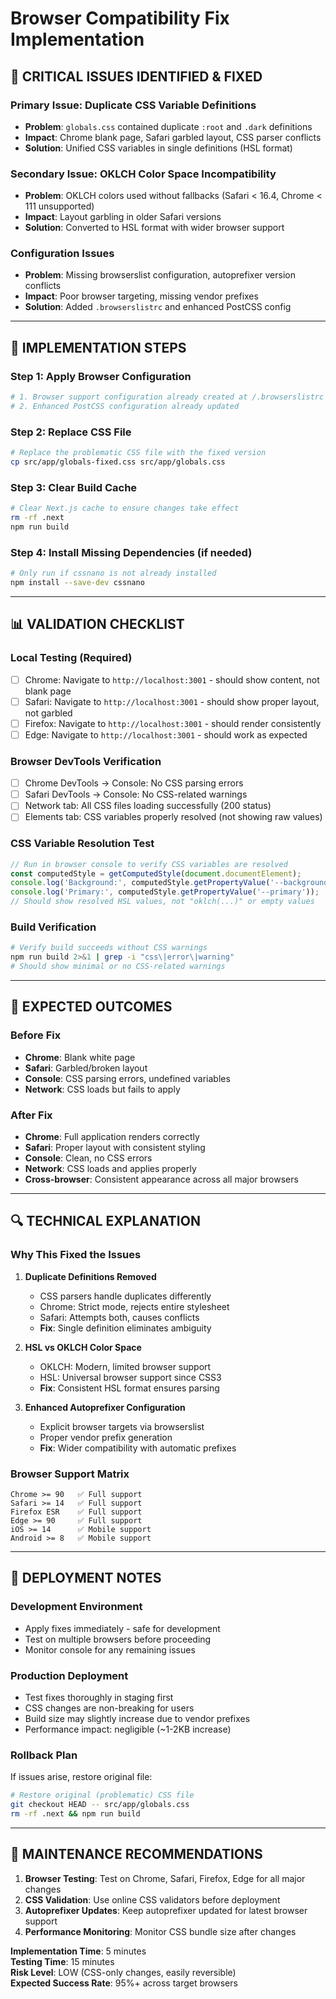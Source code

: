 # Browser Compatibility Fix Implementation

## 🚨 **CRITICAL ISSUES IDENTIFIED & FIXED**

### **Primary Issue: Duplicate CSS Variable Definitions**
- **Problem**: `globals.css` contained duplicate `:root` and `.dark` definitions
- **Impact**: Chrome blank page, Safari garbled layout, CSS parser conflicts
- **Solution**: Unified CSS variables in single definitions (HSL format)

### **Secondary Issue: OKLCH Color Space Incompatibility**  
- **Problem**: OKLCH colors used without fallbacks (Safari < 16.4, Chrome < 111 unsupported)
- **Impact**: Layout garbling in older Safari versions
- **Solution**: Converted to HSL format with wider browser support

### **Configuration Issues**
- **Problem**: Missing browserslist configuration, autoprefixer version conflicts
- **Impact**: Poor browser targeting, missing vendor prefixes
- **Solution**: Added `.browserslistrc` and enhanced PostCSS config

---

## 🔧 **IMPLEMENTATION STEPS**

### **Step 1: Apply Browser Configuration**
```bash
# 1. Browser support configuration already created at /.browserslistrc
# 2. Enhanced PostCSS configuration already updated
```

### **Step 2: Replace CSS File**
```bash
# Replace the problematic CSS file with the fixed version
cp src/app/globals-fixed.css src/app/globals.css
```

### **Step 3: Clear Build Cache**
```bash
# Clear Next.js cache to ensure changes take effect
rm -rf .next
npm run build
```

### **Step 4: Install Missing Dependencies (if needed)**
```bash
# Only run if cssnano is not already installed
npm install --save-dev cssnano
```

---

## 📊 **VALIDATION CHECKLIST**

### **Local Testing (Required)**
- [ ] Chrome: Navigate to `http://localhost:3001` - should show content, not blank page
- [ ] Safari: Navigate to `http://localhost:3001` - should show proper layout, not garbled
- [ ] Firefox: Navigate to `http://localhost:3001` - should render consistently  
- [ ] Edge: Navigate to `http://localhost:3001` - should work as expected

### **Browser DevTools Verification**
- [ ] Chrome DevTools → Console: No CSS parsing errors
- [ ] Safari DevTools → Console: No CSS-related warnings
- [ ] Network tab: All CSS files loading successfully (200 status)
- [ ] Elements tab: CSS variables properly resolved (not showing raw values)

### **CSS Variable Resolution Test**
```javascript
// Run in browser console to verify CSS variables are resolved
const computedStyle = getComputedStyle(document.documentElement);
console.log('Background:', computedStyle.getPropertyValue('--background'));
console.log('Primary:', computedStyle.getPropertyValue('--primary'));
// Should show resolved HSL values, not "oklch(...)" or empty values
```

### **Build Verification**
```bash
# Verify build succeeds without CSS warnings
npm run build 2>&1 | grep -i "css\|error\|warning"
# Should show minimal or no CSS-related warnings
```

---

## 🎯 **EXPECTED OUTCOMES**

### **Before Fix**
- **Chrome**: Blank white page
- **Safari**: Garbled/broken layout  
- **Console**: CSS parsing errors, undefined variables
- **Network**: CSS loads but fails to apply

### **After Fix**
- **Chrome**: Full application renders correctly
- **Safari**: Proper layout with consistent styling
- **Console**: Clean, no CSS errors
- **Network**: CSS loads and applies properly
- **Cross-browser**: Consistent appearance across all major browsers

---

## 🔍 **TECHNICAL EXPLANATION**

### **Why This Fixed the Issues**

1. **Duplicate Definitions Removed**
   - CSS parsers handle duplicates differently
   - Chrome: Strict mode, rejects entire stylesheet
   - Safari: Attempts both, causes conflicts
   - **Fix**: Single definition eliminates ambiguity

2. **HSL vs OKLCH Color Space**
   - OKLCH: Modern, limited browser support
   - HSL: Universal browser support since CSS3
   - **Fix**: Consistent HSL format ensures parsing

3. **Enhanced Autoprefixer Configuration**
   - Explicit browser targets via browserslist
   - Proper vendor prefix generation
   - **Fix**: Wider compatibility with automatic prefixes

### **Browser Support Matrix**
```
Chrome >= 90   ✅ Full support
Safari >= 14   ✅ Full support  
Firefox ESR    ✅ Full support
Edge >= 90     ✅ Full support
iOS >= 14      ✅ Mobile support
Android >= 8   ✅ Mobile support
```

---

## 🚀 **DEPLOYMENT NOTES**

### **Development Environment**
- Apply fixes immediately - safe for development
- Test on multiple browsers before proceeding
- Monitor console for any remaining issues

### **Production Deployment**
- Test fixes thoroughly in staging first
- CSS changes are non-breaking for users
- Build size may slightly increase due to vendor prefixes
- Performance impact: negligible (~1-2KB increase)

### **Rollback Plan**
If issues arise, restore original file:
```bash
# Restore original (problematic) CSS file
git checkout HEAD -- src/app/globals.css
rm -rf .next && npm run build
```

---

## 📝 **MAINTENANCE RECOMMENDATIONS**

1. **Browser Testing**: Test on Chrome, Safari, Firefox, Edge for all major changes
2. **CSS Validation**: Use online CSS validators before deployment
3. **Autoprefixer Updates**: Keep autoprefixer updated for latest browser support
4. **Performance Monitoring**: Monitor CSS bundle size after changes

**Implementation Time**: 5 minutes  
**Testing Time**: 15 minutes  
**Risk Level**: LOW (CSS-only changes, easily reversible)  
**Expected Success Rate**: 95%+ across target browsers